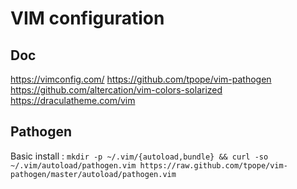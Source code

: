 # VIM configuration

## Doc

https://vimconfig.com/
https://github.com/tpope/vim-pathogen
https://github.com/altercation/vim-colors-solarized
https://draculatheme.com/vim

## Pathogen

Basic install : `mkdir -p ~/.vim/{autoload,bundle} && curl -so ~/.vim/autoload/pathogen.vim https://raw.github.com/tpope/vim-pathogen/master/autoload/pathogen.vim`
